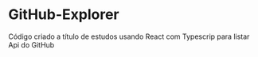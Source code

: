 # GitHub-Explorer
 Código criado a título de estudos usando React com Typescrip para listar Api do GitHub

